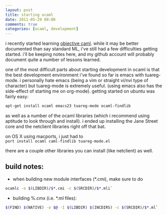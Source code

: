 ```yaml
---
layout: post
title: starting ocaml
date: 2011-05-29 00:00
comments: true
categories: [ocaml, development]
---
```

i recently started learning 
[objective caml](http://caml.inria.fr/index.en.html). while it may be
better documented than say standard ML, i've still had a few difficulties
getting started. i'll be keeping notes here, and my github account will
probably document quite a number of lessons learned.

one of the most difficult parts about starting development in ocaml is
that the best development environment i've found so far is emacs with
tuareg-mode. i personally hate emacs (being a vim or straight vi/nvi type of
character) but tuareg-mode is extremely useful. (using emacs also has the
side-effect of starting me on org-mode). getting started on ubuntu was fairly
easy:     

```bash
apt-get install ocaml emacs23 tuareg-mode ocaml-findlib
```

as well as a number of the ocaml libraries (which i recommend using aptitude
to look through and install). i ended up installing the Jane Street core and
the netclient libraries right off that bat.
      
on OS X using macports, i just had to     
      	`port install ocaml caml-findlib tuareg-mode.el`

there are a couple other libraries you can install (like netclient) as well.

build notes:    
------------      
* when building new module interfaces (*.cmi), make sure to do     
```bash
ocamlc -o $(LIBDIR)/$*.cmi -c $(SRCDIR)/$*.mli`     
```
* building %.cmx (i.e. *.ml files):     
```bash
$(FIND) $(NATIVE) -o $@ -I $(LIBDIR) $(INCDIRS) -c $(SRCDIR)/$*.ml`    
```

